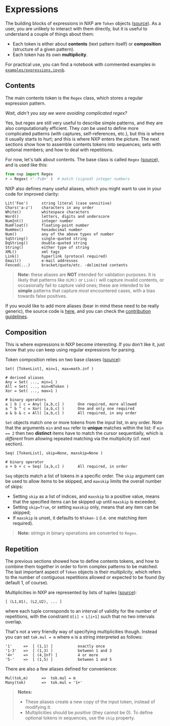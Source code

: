 
# Expressions

The building blocks of expressions in NXP are `Token` objects ([source](https://github.com/jhadida/nxp/blob/master/src/nxp/expr/base.py)). 
As a user, you are unlikely to interact with them directly, but it is useful to understand a couple of things about them:

- Each token is either about **contents** (text pattern itself) or **composition** (structure of a given pattern).
- Each token has its own **multiplicity**.

For practical use, you can find a notebook with commented examples in [`examples/expressions.ipynb`](https://github.com/jhadida/nxp/blob/master/examples/expressions.ipynb).

## Contents

The main contents token is the `Regex` class, which stores a regular expression pattern. 

_Wait, didn't you say we were avoiding complicated regex?_

Yes, but regex are still very useful to describe simple patterns, and they are also computationally efficient. 
They _can_ be used to define more complicated patterns (with captures, self-references, etc.), but this is where it usually starts to hurt; and this is where NXP enters the picture. 
The next sections show how to assemble contents tokens into sequences; sets with optional members; and how to deal with repetitions. 

For now, let's talk about contents. 
The base class is called `Regex` ([source](https://github.com/jhadida/nxp/blob/master/src/nxp/expr/impl.py)), and is used like this:
```py
from nxp import Regex
r = Regex( r'-?\d+' )  # match (signed) integer numbers
```

NXP also defines many useful aliases, which you might want to use in your code for improved clarity:
```
Lit('Foo')      string literal (case sensitive)
Chars('a-z')    characters in any order
White()         whitespace characters
Word()          letters, digits and underscore
NumInt()        integer number
NumFloat()      floating-point number
NumHex()        hexadecimal number
Num()           any of the above types of number
SqString()      single-quoted string
DqString()      double-quoted string
String()        either type of string
XML()           xml tags
Link()          hyperlink (protocol required)
Email()         e-mail addresses
Fenced(...)     bracket/quote/etc. -delimited contents
```

> **Note:** these aliases are **NOT** intended for validation purposes.
> It is likely that patterns like `XLM()` or `Link()` will capture invalid contents, or occasionally fail to capture valid ones; these are intended to be **simple** patterns that capture _most_ encountered cases, with a bias towards false positives.

If you would like to add more aliases (bear in mind these need to be really generic), the source code is [here](https://github.com/jhadida/nxp/blob/master/src/nxp/expr/alias.py), and you can check the [contribution guidelines](dev/contrib).

## Composition

This is where expressions in NXP become interesting. If you don't like it, just know that you can keep using regular expressions for parsing.

Token composition relies on two base classes ([source](https://github.com/jhadida/nxp/blob/master/src/nxp/expr/impl.py)): 

```
Set( [TokenList], min=1, max=math.inf )

# derived aliases
Any = Set( ..., min=1 )
All = Set( ..., min=NToken )
Xor = Set( ..., max=1 )

# binary operators
a | b | c = Any( [a,b,c] )      One required, more allowed
a ^ b ^ c = Xor( [a,b,c] )      One and only one required
a & b & c = All( [a,b,c] )      All required, in any order
```

`Set` objects match one or more tokens from the input list, in any order. 
Note that the arguments `min` and `max` refer to **unique** matches within the list: if `min == 2` then two **distinct** items have to match the cursor sequentially, which is _different_ from allowing repeated matching via the multiplicity (cf. next section).

```
Seq( [TokenList], skip=None, maxskip=None )

# binary operator
a + b + c = Seq( [a,b,c] )      All required, in order
```

`Seq` objects match a list of tokens in a specific order.
The `skip` argument can be used to allow items to be skipped, and `maxskip` limits the overall number of skips:

- Setting `skip` as a list of indices, and `maxskip` to a positive value, means that the specified items can be skipped up until `maxskip` is exceeded;
- Setting `skip=True`, or setting `maxskip` only, means that any item can be skipped;
- If `maxskip` is unset, it defaults to `NToken-1` (i.e. one matching item required).

> **Note:** strings in binary operations are converted to `Regex`.

## Repetition

The previous sections showed how to define contents tokens, and how to combine them together in order to form complex patterns to be matched. The last important aspect of `Token` objects is their _multiplicity_, which refers to the number of contiguous repetitions allowed or expected to be found (by default 1, of course).

Multiplicities in NXP are represented by lists of tuples ([source](https://github.com/jhadida/nxp/blob/master/src/nxp/expr/repeat.py)):
```
[ (L1,U1), (L2,U2), ... ]
```
where each tuple corresponds to an interval of validity for the number of repetitions, with the constraint `U[i] < L[i+1]` such that no two intervals overlap.

That's not a very friendly way of specifying multiplicities though. Instead you can set `tok.mul = m` where `m` is a string interpreted as follows:
```
'1'     =>  [ (1,1) ]           exactly once
'1-3'   =>  [ (1,3) ]           between 1 and 3
'4+'    =>  [ (4,Inf) ]         4 or more
'5-'    =>  [ (1,5) ]           between 1 and 5
```

There are also a few aliases defined for convenience:
```
Mul(tok,m)      =>  tok.mul = m
Many(tok)       =>  tok.mul = '1+'
```

> **Notes:** 
> - These aliases create a new copy of the input token, instead of modifying it.
> - Multiplicities should be _positive_ (they cannot be 0). To define optional tokens in sequences, use the `skip` property.
